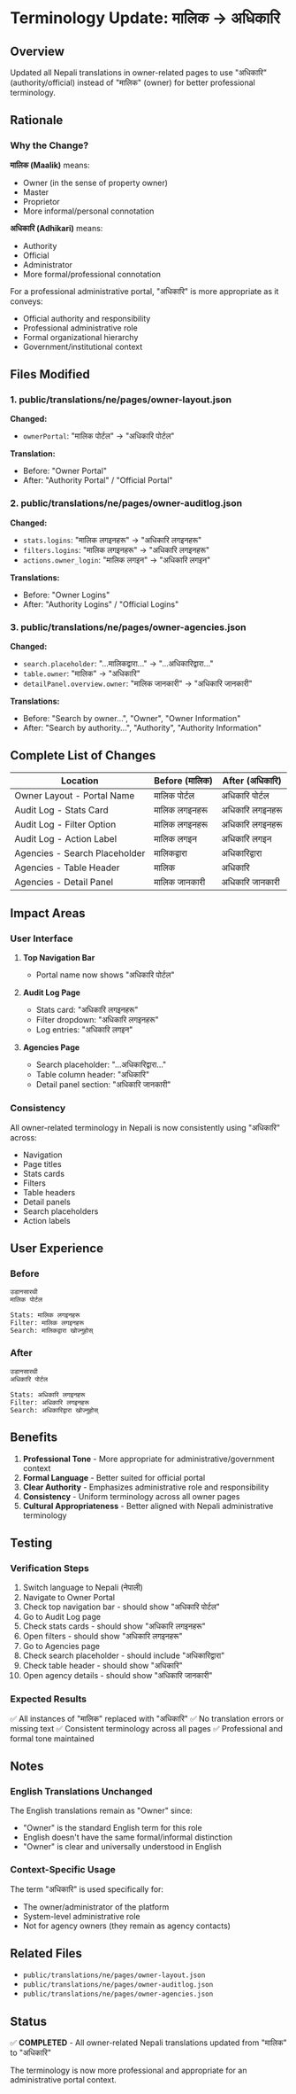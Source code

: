 # Terminology Update: मालिक → अधिकारि

## Overview
Updated all Nepali translations in owner-related pages to use "अधिकारि" (authority/official) instead of "मालिक" (owner) for better professional terminology.

## Rationale

### Why the Change?

**मालिक (Maalik)** means:
- Owner (in the sense of property owner)
- Master
- Proprietor
- More informal/personal connotation

**अधिकारि (Adhikari)** means:
- Authority
- Official
- Administrator
- More formal/professional connotation

For a professional administrative portal, "अधिकारि" is more appropriate as it conveys:
- Official authority and responsibility
- Professional administrative role
- Formal organizational hierarchy
- Government/institutional context

## Files Modified

### 1. public/translations/ne/pages/owner-layout.json
**Changed:**
- `ownerPortal`: "मालिक पोर्टल" → "अधिकारि पोर्टल"

**Translation:**
- Before: "Owner Portal"
- After: "Authority Portal" / "Official Portal"

### 2. public/translations/ne/pages/owner-auditlog.json
**Changed:**
- `stats.logins`: "मालिक लगइनहरू" → "अधिकारि लगइनहरू"
- `filters.logins`: "मालिक लगइनहरू" → "अधिकारि लगइनहरू"
- `actions.owner_login`: "मालिक लगइन" → "अधिकारि लगइन"

**Translations:**
- Before: "Owner Logins"
- After: "Authority Logins" / "Official Logins"

### 3. public/translations/ne/pages/owner-agencies.json
**Changed:**
- `search.placeholder`: "...मालिकद्वारा..." → "...अधिकारिद्वारा..."
- `table.owner`: "मालिक" → "अधिकारि"
- `detailPanel.overview.owner`: "मालिक जानकारी" → "अधिकारि जानकारी"

**Translations:**
- Before: "Search by owner...", "Owner", "Owner Information"
- After: "Search by authority...", "Authority", "Authority Information"

## Complete List of Changes

| Location | Before (मालिक) | After (अधिकारि) |
|----------|----------------|------------------|
| Owner Layout - Portal Name | मालिक पोर्टल | अधिकारि पोर्टल |
| Audit Log - Stats Card | मालिक लगइनहरू | अधिकारि लगइनहरू |
| Audit Log - Filter Option | मालिक लगइनहरू | अधिकारि लगइनहरू |
| Audit Log - Action Label | मालिक लगइन | अधिकारि लगइन |
| Agencies - Search Placeholder | मालिकद्वारा | अधिकारिद्वारा |
| Agencies - Table Header | मालिक | अधिकारि |
| Agencies - Detail Panel | मालिक जानकारी | अधिकारि जानकारी |

## Impact Areas

### User Interface
1. **Top Navigation Bar**
   - Portal name now shows "अधिकारि पोर्टल"

2. **Audit Log Page**
   - Stats card: "अधिकारि लगइनहरू"
   - Filter dropdown: "अधिकारि लगइनहरू"
   - Log entries: "अधिकारि लगइन"

3. **Agencies Page**
   - Search placeholder: "...अधिकारिद्वारा..."
   - Table column header: "अधिकारि"
   - Detail panel section: "अधिकारि जानकारी"

### Consistency
All owner-related terminology in Nepali is now consistently using "अधिकारि" across:
- Navigation
- Page titles
- Stats cards
- Filters
- Table headers
- Detail panels
- Search placeholders
- Action labels

## User Experience

### Before
```
उडानसारथी
मालिक पोर्टल

Stats: मालिक लगइनहरू
Filter: मालिक लगइनहरू
Search: मालिकद्वारा खोज्नुहोस्
```

### After
```
उडानसारथी
अधिकारि पोर्टल

Stats: अधिकारि लगइनहरू
Filter: अधिकारि लगइनहरू
Search: अधिकारिद्वारा खोज्नुहोस्
```

## Benefits

1. **Professional Tone** - More appropriate for administrative/government context
2. **Formal Language** - Better suited for official portal
3. **Clear Authority** - Emphasizes administrative role and responsibility
4. **Consistency** - Uniform terminology across all owner pages
5. **Cultural Appropriateness** - Better aligned with Nepali administrative terminology

## Testing

### Verification Steps
1. Switch language to Nepali (नेपाली)
2. Navigate to Owner Portal
3. Check top navigation bar - should show "अधिकारि पोर्टल"
4. Go to Audit Log page
5. Check stats cards - should show "अधिकारि लगइनहरू"
6. Open filters - should show "अधिकारि लगइनहरू"
7. Go to Agencies page
8. Check search placeholder - should include "अधिकारिद्वारा"
9. Check table header - should show "अधिकारि"
10. Open agency details - should show "अधिकारि जानकारी"

### Expected Results
✅ All instances of "मालिक" replaced with "अधिकारि"
✅ No translation errors or missing text
✅ Consistent terminology across all pages
✅ Professional and formal tone maintained

## Notes

### English Translations Unchanged
The English translations remain as "Owner" since:
- "Owner" is the standard English term for this role
- English doesn't have the same formal/informal distinction
- "Owner" is clear and universally understood in English

### Context-Specific Usage
The term "अधिकारि" is used specifically for:
- The owner/administrator of the platform
- System-level administrative role
- Not for agency owners (they remain as agency contacts)

## Related Files

- `public/translations/ne/pages/owner-layout.json`
- `public/translations/ne/pages/owner-auditlog.json`
- `public/translations/ne/pages/owner-agencies.json`

## Status

✅ **COMPLETED** - All owner-related Nepali translations updated from "मालिक" to "अधिकारि"

The terminology is now more professional and appropriate for an administrative portal context.

